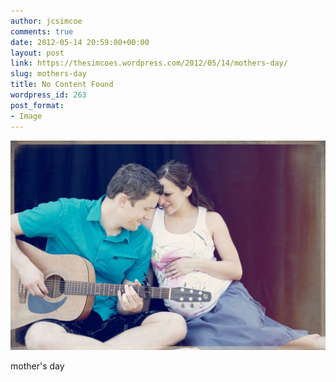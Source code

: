 ```yaml
---
author: jcsimcoe
comments: true
date: 2012-05-14 20:59:00+00:00
layout: post
link: https://thesimcoes.wordpress.com/2012/05/14/mothers-day/
slug: mothers-day
title: No Content Found
wordpress_id: 263
post_format:
- Image
---
```


![](/public/assets/tumblr_m416bhj7xo1qbwpqvo1_1280.jpg)

mother's day
